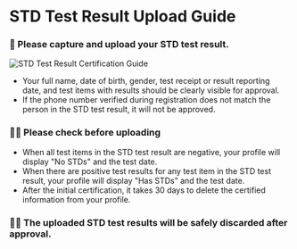 # STD Test Result Upload Guide

### **📄 Please capture and upload your STD test result.**
![STD Test Result Certification Guide](https://static.hangout.im/images/guide/STD_en-US.png)
- Your full name, date of birth, gender, test receipt or result reporting date, and test items with results should be clearly visible for approval.
- If the phone number verified during registration does not match the person in the STD test result, it will not be approved.

### **☝🏻 Please check before uploading**

- When all test items in the STD test result are negative, your profile will display "No STDs" and the test date.
- When there are positive test results for any test item in the STD test result, your profile will display "Has STDs" and the test date.
- After the initial certification, it takes 30 days to delete the certified information from your profile.

### **🙏🏻 The uploaded STD test results will be safely discarded after approval.**
